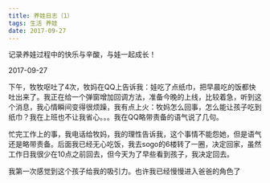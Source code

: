 ```yaml
---
title: 养娃日志（1）
tags: 生活 养娃
date: 2017-09-27
---
```

记录养娃过程中的快乐与辛酸，与娃一起成长！
<!-- more -->

2017-09-27

下午，牧牧呕吐了4次，牧妈在QQ上告诉我：娃吃了点纸巾，把早晨吃的饭都快吐出来了。我正在给一个弹窗增加回调方法，准备今晚的上线，比较着急，听到这个消息，我心情瞬间变得很烦躁，我有点上火：牧妈怎么回事，怎么能让孩子吃到纸巾？我在上班也不让我省心。。。我在QQ略带责备的语气说了几句。

忙完工作上的事，我电话给牧妈，我的理性告诉我，这个事情不能怨她，但是语气还是略带责备。后面我已经无心吃饭，我去sogo的6楼转了一圈，决定回家，虽然工作日我很少在10点之前回去，但今天为了早些看到孩子，我决定回去。

我第一次感觉到这个孩子给我的吸引力。也许我已经慢慢进入爸爸的角色了